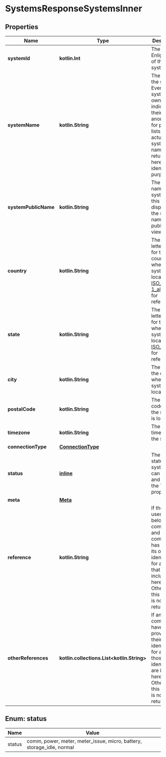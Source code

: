 
# SystemsResponseSystemsInner

## Properties
Name | Type | Description | Notes
------------ | ------------- | ------------- | -------------
**systemId** | **kotlin.Int** | The Enlighten ID of the system. | 
**systemName** | **kotlin.String** | The name of the system. Even if the system owner has indicated their site is anonymous for public lists, the actual system name is returned here for identification purposes. | 
**systemPublicName** | **kotlin.String** | The display name of the system. Use this when displaying the system name on a public list or view. | 
**country** | **kotlin.String** | The two-letter code for the country where the system is located. See [ISO_3166-1_alpha-2](https://en.wikipedia.org/wiki/ISO_3166-1_alpha-2) for reference. | 
**state** | **kotlin.String** | The two-letter code for the state where the system is located. See [ISO_3166-2](https://en.wikipedia.org/wiki/ISO_3166-2) for reference. | 
**city** | **kotlin.String** | The name of the city where the system is located. | 
**postalCode** | **kotlin.String** | The postal code where the system is located. | 
**timezone** | **kotlin.String** | The timezone of the system. | 
**connectionType** | [**ConnectionType**](ConnectionType.md) |  | 
**status** | [**inline**](#Status) | The current status of the system. You can find this and more in the &#x60;meta&#x60; property. | 
**meta** | [**Meta**](Meta.md) |  | 
**reference** | **kotlin.String** | If the calling user belongs to a company and that company has provided its own identifiers for a system, that ID is included here. Otherwise, this attribute is not returned. |  [optional]
**otherReferences** | **kotlin.collections.List&lt;kotlin.String&gt;** | If any other companies have provided their own identifiers for a system, those identifiers are included here. Otherwise, this attribute is not returned. |  [optional]


<a id="Status"></a>
## Enum: status
Name | Value
---- | -----
status | comm, power, meter, meter_issue, micro, battery, storage_idle, normal



